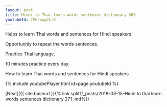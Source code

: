 ```yaml
---
layout: post
title: Hindi to Thai learn words sentences dictionary 305 
youtubeId: 7VCruwg7LrQ
---
```

 
 
Helps to learn Thai words and sentences for Hindi speakers.

Opportunitiy to repeat the words sentences. 

Practice Thai language. 
 
10 minutes practice every day. 
 
How to learn Thai words and sentences for Hindi speakers 
 
{% include youtubePlayer.html id=page.youtubeId %}
 
 
[Next]({{ site.baseurl }}{% link  split1/_posts/2018-03-15-Hindi to thai learn words sentences dictionary 271 .md%})
 
